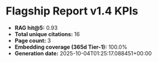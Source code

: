 # Flagship Report v1.4 KPIs

- **RAG hit@5:** 0.93
- **Total unique citations:** 16
- **Page count:** 3
- **Embedding coverage (365d Tier-1):** 100.0%
- **Generation date:** 2025-10-04T01:25:17.088451+00:00
